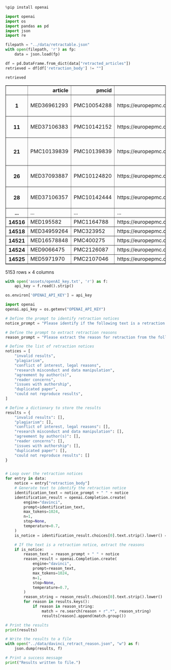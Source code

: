```python
%pip install openai
```


```python
import openai
import os
import pandas as pd
import json
import re
```


```python
filepath = "../data/retractable.json"
with open(filepath, 'r') as fp:
    data = json.load(fp)

df = pd.DataFrame.from_dict(data["retracted_articles"])
retrieved = df[df['retraction_body'] != ""]

```


```python
retrieved
```




<div>
<style scoped>
    .dataframe tbody tr th:only-of-type {
        vertical-align: middle;
    }

    .dataframe tbody tr th {
        vertical-align: top;
    }

    .dataframe thead th {
        text-align: right;
    }
</style>
<table border="1" class="dataframe">
  <thead>
    <tr style="text-align: right;">
      <th></th>
      <th>article</th>
      <th>pmcid</th>
      <th>url</th>
      <th>retraction_reason</th>
    </tr>
  </thead>
  <tbody>
    <tr>
      <th>1</th>
      <td>MED36961293</td>
      <td>PMC10054288</td>
      <td>https://europepmc.org/article/MED/36961293</td>
      <td>{"concerned reader":"We, the Editors and Publi...</td>
    </tr>
    <tr>
      <th>11</th>
      <td>MED37106383</td>
      <td>PMC10142152</td>
      <td>https://europepmc.org/article/MED/37106383</td>
      <td>{"concerned reader":"Retraction Note: Journal ...</td>
    </tr>
    <tr>
      <th>21</th>
      <td>PMC10139839</td>
      <td>PMC10139839</td>
      <td>https://europepmc.org/article/PMC/PMC10139839</td>
      <td>{"research misconduct and data manipulation":"...</td>
    </tr>
    <tr>
      <th>26</th>
      <td>MED37093887</td>
      <td>PMC10124820</td>
      <td>https://europepmc.org/article/MED/37093887</td>
      <td>{"concerned reader":"Following the publication...</td>
    </tr>
    <tr>
      <th>28</th>
      <td>MED37106357</td>
      <td>PMC10142444</td>
      <td>https://europepmc.org/article/MED/37106357</td>
      <td>{"concerned reader":"Retraction Note: Mol Canc...</td>
    </tr>
    <tr>
      <th>...</th>
      <td>...</td>
      <td>...</td>
      <td>...</td>
      <td>...</td>
    </tr>
    <tr>
      <th>14516</th>
      <td>MED195582</td>
      <td>PMC1164788</td>
      <td>https://europepmc.org/article/MED/195582</td>
      <td>{"unavailable":""}</td>
    </tr>
    <tr>
      <th>14518</th>
      <td>MED34959264</td>
      <td>PMC323952</td>
      <td>https://europepmc.org/article/MED/34959264</td>
      <td>{"unavailable":""}</td>
    </tr>
    <tr>
      <th>14521</th>
      <td>MED16578848</td>
      <td>PMC400275</td>
      <td>https://europepmc.org/article/MED/16578848</td>
      <td>{"unavailable":""}</td>
    </tr>
    <tr>
      <th>14524</th>
      <td>MED9066475</td>
      <td>PMC2126087</td>
      <td>https://europepmc.org/article/MED/9066475</td>
      <td>{"unavailable":""}</td>
    </tr>
    <tr>
      <th>14525</th>
      <td>MED5971970</td>
      <td>PMC2107046</td>
      <td>https://europepmc.org/article/MED/5971970</td>
      <td>{"unavailable":""}</td>
    </tr>
  </tbody>
</table>
<p>5153 rows × 4 columns</p>
</div>




```python
with open('assets/openAI_key.txt', 'r') as f:
    api_key = f.read().strip()

os.environ['OPENAI_API_KEY'] = api_key

import openai
openai.api_key = os.getenv("OPENAI_API_KEY")
```


```python
# Define the prompt to identify retraction notices
notice_prompt = "Please identify if the following text is a retraction notice:"

# Define the prompt to extract retraction reasons
reason_prompt = "Please extract the reason for retraction from the following text:"

# Define the list of retraction notices
notices = [
    "invalid results",
    "plagiarism",
    "conflict of interest, legal reasons",
    "research misconduct and data manipulation",
    "agreement by author(s)",
    "reader concerns",
    "issues with authorship",
    "duplicated paper",
    "could not reproduce results",
]

# Define a dictionary to store the results
results = {
    "invalid results": [],
    "plagiarism": [],
    "conflict of interest, legal reasons": [],
    "research misconduct and data manipulation": [],
    "agreement by author(s)": [],
    "reader concerns": [],
    "issues with authorship": [],
    "duplicated paper": [],
    "could not reproduce results": []
}
```


```python

# Loop over the retraction notices
for entry in data:
    notice = entry["retraction_body"]
    # Generate text to identify the retraction notice
    identification_text = notice_prompt + " " + notice
    identification_result = openai.Completion.create(
        engine="davinci",
        prompt=identification_text,
        max_tokens=1024,
        n=1,
        stop=None,
        temperature=0.7,
    )
    is_notice = identification_result.choices[0].text.strip().lower() == "yes"

    # If the text is a retraction notice, extract the reasons
    if is_notice:
        reason_text = reason_prompt + " " + notice
        reason_result = openai.Completion.create(
            engine="davinci",
            prompt=reason_text,
            max_tokens=1024,
            n=1,
            stop=None,
            temperature=0.7,
        )
        reason_string = reason_result.choices[0].text.strip().lower()
        for reason in results.keys():
            if reason in reason_string:
                match = re.search(reason + r".*", reason_string)
                results[reason].append(match.group())

# Print the results
print(results)

# Write the results to a file
with open("../data/davinci_retract_reason.json", "w") as f:
    json.dump(results, f)

# Print a success message
print("Results written to file.")
```
